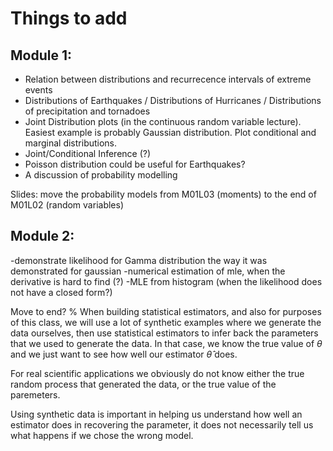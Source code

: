 # Things to add

## Module 1: 
- Relation between distributions and recurrecence intervals of extreme events
- Distributions of Earthquakes / Distributions of Hurricanes / Distributions of precipitation and tornadoes
- Joint Distribution plots (in the continuous random variable lecture). Easiest example is probably Gaussian distribution. Plot conditional and marginal distributions.
- Joint/Conditional Inference (?)
- Poisson distribution could be useful for Earthquakes?
- A discussion of probability modelling

Slides: move the probability models from M01L03 (moments) to the end of M01L02 (random variables)

## Module 2: 

-demonstrate likelihood for Gamma distribution the way it was demonstrated for gaussian
-numerical estimation of mle, when the derivative is hard to find (?)
-MLE from histogram (when the likelihood does not have a closed form?) 

Move to end? 
% When building statistical estimators, and also for purposes of this class, we will use a lot of synthetic examples where we generate the data ourselves, then use statistical estimators to infer back the parameters that we used to generate the data. In that case, we know the true value of $\theta$ and we just want to see how well our estimator $\hat\theta$ does. 

For real scientific applications we obviously do not know either the true random process that generated the data, or the true value of the paremeters. 

Using synthetic data is important in helping us understand how well an estimator does in recovering the parameter, it does not necessarily tell us what happens if we chose the wrong model. 


